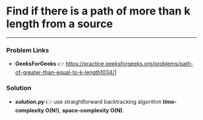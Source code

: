 # Find if there is a path of more than k length from a source

---

### Problem Links
- **__GeeksForGeeks__** :point_right: https://practice.geeksforgeeks.org/problems/path-of-greater-than-equal-to-k-length1034/1

### Solution
- **_solution.py_** :point_right: use straightforward backtracking algorithm **time-complexity O(N!)**, **space-complexity O(N)**.
